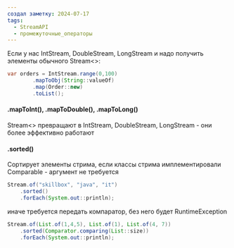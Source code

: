 ```yaml
---
создал заметку: 2024-07-17
tags:
  - StreamAPI
  - промежуточные_операторы
---
```

Если у нас IntStream, DoubleStream, LongStream и надо получить элементы обычного Stream<>:
```java
var orders = IntStream.range(0,100)
		.mapToObj(String::valueOf)
		.map(Order::new)
		.toList();
```

#### .mapToInt(), .mapToDouble(), .mapToLong()
Stream<> превращают в IntStream, DoubleStream, LongStream - они более эффективно работают

#### .sorted()
Сортирует элементы стрима, если классы стрима имплементировали
Comparable - аргумент не требуется
```java
Stream.of("skillbox", "java", "it")
	.sorted()
	.forEach(System.out::println);
```
иначе требуется передать компаратор, без него будет RuntimeException
```java
Stream.of(List.of(1,4,5), List.of(1), List.of(4, 7))
	.sorted(Comparator.comparing(List::size))
	.forEach(System.out::println);
```